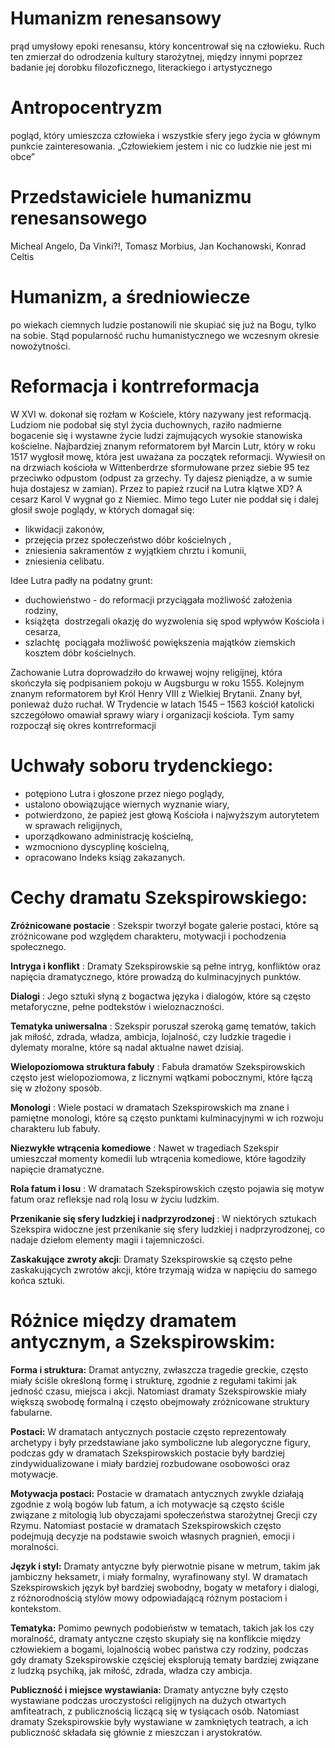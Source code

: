 ﻿

# Humanizm renesansowy  
 prąd umysłowy epoki renesansu, który koncentrował się na człowieku. Ruch ten zmierzał do odrodzenia kultury starożytnej, między innymi poprzez badanie jej dorobku filozoficznego, literackiego i artystycznego

# Antropocentryzm  
 pogląd, który umieszcza człowieka i wszystkie sfery jego życia w głównym punkcie zainteresowania. „Człowiekiem jestem i nic co ludzkie nie jest mi obce”

# Przedstawiciele humanizmu renesansowego  
 Micheal Angelo, Da Vinki?!, Tomasz Morbius, Jan Kochanowski, Konrad Celtis

# Humanizm, a średniowiecze  
 po wiekach ciemnych ludzie postanowili nie skupiać się już na Bogu, tylko na sobie. Stąd popularność ruchu humanistycznego we wczesnym okresie nowożytności.

# Reformacja i kontrreformacja  
 W XVI w. dokonał się rozłam w Kościele, który nazywany jest reformacją. Ludziom nie podobał się styl życia duchownych, raziło nadmierne bogacenie się i wystawne życie ludzi zajmujących wysokie stanowiska kościelne. Najbardziej znanym reformatorem był Marcin Lutr, który w roku 1517 wygłosił mowę, która jest uważana za początek reformacji. Wywiesił on na drzwiach kościoła w Wittenberdrze sformułowane przez siebie 95 tez przeciwko odpustom (odpust za grzechy. Ty dajesz pieniądze, a w sumie huja dostajesz w zamian). Przez to papież rzucił na Lutra klątwe XD? A cesarz Karol V wygnał go z Niemiec. Mimo tego Luter nie poddał się i dalej głosił swoje poglądy, w których domagał się:

- likwidacji zakonów, 
- przejęcia przez społeczeństwo dóbr kościelnych ,
- zniesienia sakramentów z wyjątkiem chrztu i komunii,
- zniesienia celibatu.

Idee Lutra padły na podatny grunt:

- duchowieństwo - do reformacji przyciągała możliwość założenia rodziny,
- książęta  dostrzegali okazję do wyzwolenia się spod wpływów Kościoła i cesarza,
- szlachtę  pociągała możliwość powiększenia majątków ziemskich kosztem dóbr kościelnych.

Zachowanie Lutra doprowadziło do krwawej wojny religijnej, która skończyła się podpisaniem pokoju w Augsburgu w roku 1555. 
Kolejnym znanym reformatorem był Król Henry VIII z Wielkiej Brytanii. Znany był, ponieważ dużo ruchał.
W Trydencie w latach 1545 – 1563 kościół katolicki szczegółowo omawiał sprawy wiary i organizacji kościoła. Tym samy rozpoczął się okres kontrreformacji 

# Uchwały soboru trydenckiego:

- potępiono Lutra i głoszone przez niego poglądy,
- ustalono obowiązujące wiernych wyznanie wiary,
- potwierdzono, że papież jest głową Kościoła i najwyższym autorytetem w sprawach religijnych,
- uporządkowano administrację kościelną,
- wzmocniono dyscyplinę kościelną,
- opracowano Indeks ksiąg zakazanych.



# Cechy dramatu Szekspirowskiego:

**Zróżnicowane postacie** : Szekspir tworzył bogate galerie postaci, które są zróżnicowane pod względem charakteru, motywacji i pochodzenia społecznego.

**Intryga i konflikt** : Dramaty Szekspirowskie są pełne intryg, konfliktów oraz napięcia dramatycznego, które prowadzą do kulminacyjnych punktów.

**Dialogi** : Jego sztuki słyną z bogactwa języka i dialogów, które są często metaforyczne, pełne podtekstów i wieloznaczności.

**Tematyka uniwersalna** : Szekspir poruszał szeroką gamę tematów, takich jak miłość, zdrada, władza, ambicja, lojalność, czy ludzkie tragedie i dylematy moralne, które są nadal aktualne nawet dzisiaj.

**Wielopoziomowa struktura fabuły** : Fabuła dramatów Szekspirowskich często jest wielopoziomowa, z licznymi wątkami pobocznymi, które łączą się w złożony sposób.

**Monologi** : Wiele postaci w dramatach Szekspirowskich ma znane i pamiętne monologi, które są często punktami kulminacyjnymi w ich rozwoju charakteru lub fabuły.

**Niezwykłe wtrącenia komediowe** : Nawet w tragediach Szekspir umieszczał momenty komedii lub wtrącenia komediowe, które łagodziły napięcie dramatyczne.

**Rola fatum i losu** : W dramatach Szekspirowskich często pojawia się motyw fatum oraz refleksje nad rolą losu w życiu ludzkim.

**Przenikanie się sfery ludzkiej i nadprzyrodzonej** : W niektórych sztukach Szekspira widoczne jest przenikanie się sfery ludzkiej i nadprzyrodzonej, co nadaje dziełom elementy magii i tajemniczości.

**Zaskakujące zwroty akcji**: Dramaty Szekspirowskie są często pełne zaskakujących zwrotów akcji, które trzymają widza w napięciu do samego końca sztuki.


# Różnice między dramatem antycznym, a Szekspirowskim:

**Forma i struktura:** Dramat antyczny, zwłaszcza tragedie greckie, często miały ściśle określoną formę i strukturę, zgodnie z regułami takimi jak jedność czasu, miejsca i akcji. Natomiast dramaty Szekspirowskie miały większą swobodę formalną i często obejmowały zróżnicowane struktury fabularne.

**Postaci:** W dramatach antycznych postacie często reprezentowały archetypy i były przedstawiane jako symboliczne lub alegoryczne figury, podczas gdy w dramatach Szekspirowskich postacie były bardziej zindywidualizowane i miały bardziej rozbudowane osobowości oraz motywacje.

**Motywacja postaci:** Postacie w dramatach antycznych zwykle działają zgodnie z wolą bogów lub fatum, a ich motywacje są często ściśle związane z mitologią lub obyczajami społeczeństwa starożytnej Grecji czy Rzymu. Natomiast postacie w dramatach Szekspirowskich często podejmują decyzje na podstawie swoich własnych pragnień, emocji i moralności.

**Język i styl:** Dramaty antyczne były pierwotnie pisane w metrum, takim jak jambiczny heksametr, i miały formalny, wyrafinowany styl. W dramatach Szekspirowskich język był bardziej swobodny, bogaty w metafory i dialogi, z różnorodnością stylów mowy odpowiadającą różnym postaciom i kontekstom.

**Tematyka:** Pomimo pewnych podobieństw w tematach, takich jak los czy moralność, dramaty antyczne często skupiały się na konflikcie między człowiekiem a bogami, lojalnością wobec państwa czy rodziny, podczas gdy dramaty Szekspirowskie częściej eksplorują tematy bardziej związane z ludzką psychiką, jak miłość, zdrada, władza czy ambicja.

**Publiczność i miejsce wystawiania:** Dramaty antyczne były często wystawiane podczas uroczystości religijnych na dużych otwartych amfiteatrach, z publicznością liczącą się w tysiącach osób. Natomiast dramaty Szekspirowskie były wystawiane w zamkniętych teatrach, a ich publiczność składała się głównie z mieszczan i arystokratów.




